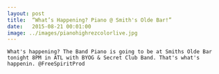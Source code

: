 ```yaml
---
layout: post
title:  “What’s Happening? Piano @ Smith's Olde Bar!”
date:   2015-08-21 00:01:00
image: ../images/pianohighrezcolorlive.jpg
---
```


	What's happening? The Band Piano is going to be at Smiths Olde Bar tonight 8PM in ATL with BYOG & Secret Club Band. That's what's happenin. @FreeSpiritProd